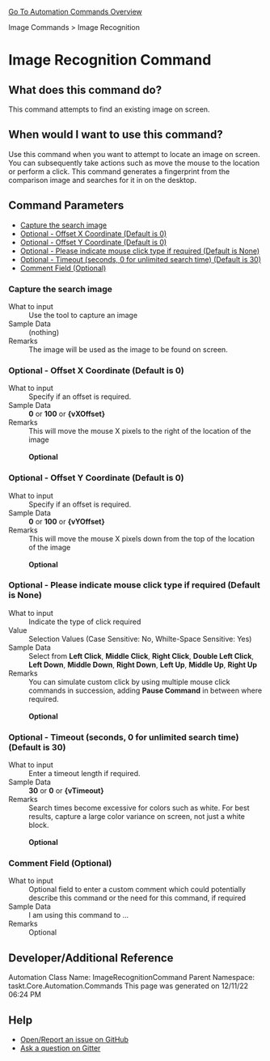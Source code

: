 <!--TITLE: Image Recognition Command -->
<!-- SUBTITLE: a command in the Image Commands group. -->
[Go To Automation Commands Overview](/automation-commands.md)


Image Commands &gt; Image Recognition


# Image Recognition Command


## What does this command do?
This command attempts to find an existing image on screen.


## When would I want to use this command?
Use this command when you want to attempt to locate an image on screen.  You can subsequently take actions such as move the mouse to the location or perform a click.  This command generates a fingerprint from the comparison image and searches for it in on the desktop.


## Command Parameters
- [Capture the search image](#param_0)
- [Optional - Offset X Coordinate (Default is 0)](#param_1)
- [Optional - Offset Y Coordinate (Default is 0)](#param_2)
- [Optional - Please indicate mouse click type if required (Default is None)](#param_3)
- [Optional - Timeout (seconds, 0 for unlimited search time) (Default is 30)](#param_4)
- [Comment Field (Optional)](#param_5)


<a id="param_0"></a>
### Capture the search image


<dl>
<dt>What to input</dt><dd>Use the tool to capture an image</dd>
<dt>Sample Data</dt><dd>(nothing)</dd>
<dt>Remarks</dt><dd>The image will be used as the image to be found on screen.</dd>
</dl>




<a id="param_1"></a>
### Optional - Offset X Coordinate (Default is 0)


<dl>
<dt>What to input</dt><dd>Specify if an offset is required.</dd>
<dt>Sample Data</dt><dd><strong>0</strong> or <strong>100</strong> or <strong>{vXOffset}</strong></dd>
<dt>Remarks</dt><dd>This will move the mouse X pixels to the right of the location of the image<br><br>
<strong>Optional</strong><br></dd>
</dl>




<a id="param_2"></a>
### Optional - Offset Y Coordinate (Default is 0)


<dl>
<dt>What to input</dt><dd>Specify if an offset is required.</dd>
<dt>Sample Data</dt><dd><strong>0</strong> or <strong>100</strong> or <strong>{vYOffset}</strong></dd>
<dt>Remarks</dt><dd>This will move the mouse X pixels down from the top of the location of the image<br><br>
<strong>Optional</strong><br></dd>
</dl>




<a id="param_3"></a>
### Optional - Please indicate mouse click type if required (Default is None)


<dl>
<dt>What to input</dt><dd>Indicate the type of click required</dd>
<dt>Value</dt><dd>Selection Values (Case Sensitive: No, Whilte-Space Sensitive: Yes)</dd>
<dt>Sample Data</dt><dd>Select from <strong>Left Click</strong>, <strong>Middle Click</strong>, <strong>Right Click</strong>, <strong>Double Left Click</strong>, <strong>Left Down</strong>, <strong>Middle Down</strong>, <strong>Right Down</strong>, <strong>Left Up</strong>, <strong>Middle Up</strong>, <strong>Right Up</strong></dd>
<dt>Remarks</dt><dd>You can simulate custom click by using multiple mouse click commands in succession, adding <strong>Pause Command</strong> in between where required.<br><br>
<strong>Optional</strong><br></dd>
</dl>




<a id="param_4"></a>
### Optional - Timeout (seconds, 0 for unlimited search time) (Default is 30)


<dl>
<dt>What to input</dt><dd>Enter a timeout length if required.</dd>
<dt>Sample Data</dt><dd><strong>30</strong> or <strong>0</strong> or <strong>{vTimeout}</strong></dd>
<dt>Remarks</dt><dd>Search times become excessive for colors such as white. For best results, capture a large color variance on screen, not just a white block.<br><br>
<strong>Optional</strong><br></dd>
</dl>




<a id="param_5"></a>
### Comment Field (Optional)


<dl>
<dt>What to input</dt><dd>Optional field to enter a custom comment which could potentially describe this command or the need for this command, if required</dd>
<dt>Sample Data</dt><dd>I am using this command to ...</dd>
<dt>Remarks</dt><dd>Optional</dd>
</dl>




## Developer/Additional Reference
Automation Class Name: ImageRecognitionCommand
Parent Namespace: taskt.Core.Automation.Commands
This page was generated on 12/11/22 06:24 PM


## Help
- [Open/Report an issue on GitHub](https://github.com/saucepleez/taskt/issues/new)
- [Ask a question on Gitter](https://gitter.im/taskt-rpa/Lobby)
